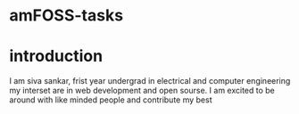 # amFOSS-tasks

# introduction 
I am siva sankar, frist year undergrad in electrical and computer engineering my interset are in web development and open sourse.
I am excited to be around with like minded people and contribute my best



